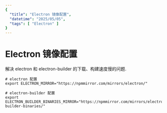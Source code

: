 ```yaml
---
{
  "title": "Electron 镜像配置",
  "datetime": "2025/05/05",
  "tags": [ "Electron" ]
}
---
```


# Electron 镜像配置

解决 electron 和 electron-builder 的下载、构建速度慢的问题.

```shell
# electron 配置
export ELECTRON_MIRROR="https://npmmirror.com/mirrors/electron/"

# electron-builder 配置
export ELECTRON_BUILDER_BINARIES_MIRROR="https://npmmirror.com/mirrors/electron-builder-binaries/"
```
